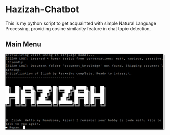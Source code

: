 # Hazizah-Chatbot
This is my python script to get acquainted with simple Natural Language Processing, providing cosine similarity feature in chat topic detection,

## Main Menu
![Menu](main_menu.png?raw=ture "MenuImage")
